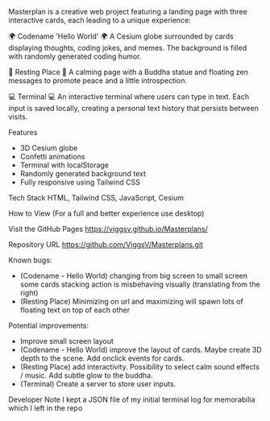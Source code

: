 Masterplan is a creative web project featuring a landing page with three interactive cards, each leading to a unique experience:

🌍 Codename 'Hello World' 🌍
A Cesium globe surrounded by cards displaying thoughts, coding jokes, and memes. The background is filled with randomly generated coding humor.

🧘 Resting Place 🧘
A calming page with a Buddha statue and floating zen messages to promote peace and a little introspection.

💻 Terminal 💻
An interactive terminal where users can type in text. Each input is saved locally, creating a personal text history that persists between visits.

Features
- 3D Cesium globe
- Confetti animations
- Terminal with localStorage
- Randomly generated background text
- Fully responsive using Tailwind CSS

Tech Stack
HTML, Tailwind CSS, JavaScript, Cesium

How to View (For a full and better experience use desktop)

Visit the GitHub Pages
https://viggsv.github.io/Masterplans/

Repository URL
https://github.com/ViggsV/Masterplans.git

Known bugs:
- (Codename - Hello World) changing from big screen to small screen some cards stacking action is misbehaving visually (translating from the right)
- (Resting Place) Minimizing on url and maximizing will spawn lots of floating text on top of each other

Potential improvements:
- Improve small screen layout
- (Codename - Hello World) improve the layout of cards. Maybe create 3D depth to the scene. Add onclick events for cards.
- (Resting Place) add interactivity. Possibility to select calm sound effects / music. Add subtle glow to the buddha.
- (Terminal) Create a server to store user inputs.

Developer Note
I kept a JSON file of my initial terminal log for memorabilia which I left in the repo
